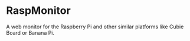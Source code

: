 # RaspMonitor
A web monitor for the Raspberry Pi and other similar platforms like Cubie Board or Banana Pi.
